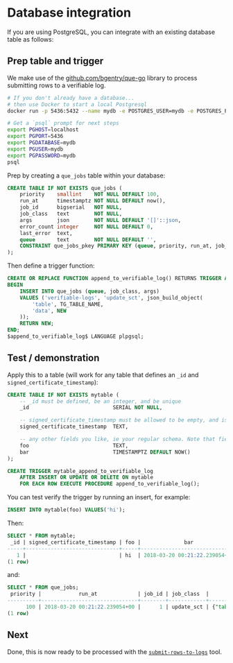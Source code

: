 # Database integration

If you are using PostgreSQL, you can integrate with an existing database table as follows:

## Prep table and trigger

We make use of the [github.com/bgentry/que-go](https://github.com/bgentry/que-go) library to process submitting rows to a verifiable log.

```bash
# If you don't already have a database...
# then use Docker to start a local Postgresql
docker run -p 5436:5432 --name mydb -e POSTGRES_USER=mydb -e POSTGRES_PASSWORD=mydb -d postgres

# Get a `psql` prompt for next steps
export PGHOST=localhost
export PGPORT=5436
export PGDATABASE=mydb
export PGUSER=mydb
export PGPASSWORD=mydb
psql
```

Prep by creating a `que_jobs` table within your database:

```sql
CREATE TABLE IF NOT EXISTS que_jobs (
    priority    smallint    NOT NULL DEFAULT 100,
    run_at      timestamptz NOT NULL DEFAULT now(),
    job_id      bigserial   NOT NULL,
    job_class   text        NOT NULL,
    args        json        NOT NULL DEFAULT '[]'::json,
    error_count integer     NOT NULL DEFAULT 0,
    last_error  text,
    queue       text        NOT NULL DEFAULT '',
    CONSTRAINT que_jobs_pkey PRIMARY KEY (queue, priority, run_at, job_id)
);
```

Then define a trigger function:

```sql
CREATE OR REPLACE FUNCTION append_to_verifiable_log() RETURNS TRIGGER AS $append_to_verifiable_log$
BEGIN
    INSERT INTO que_jobs (queue, job_class, args)
    VALUES ('verifiable-logs', 'update_sct', json_build_object(
        'table', TG_TABLE_NAME,
        'data', NEW
    ));
    RETURN NEW;
END;
$append_to_verifiable_log$ LANGUAGE plpgsql;
```

## Test / demonstration

Apply this to a table (will work for any table that defines an `_id` and `signed_certificate_timestamp`):

```sql
CREATE TABLE IF NOT EXISTS mytable (
    -- _id must be defined, be an integer, and be unique
    _id                           SERIAL NOT NULL,

    -- signed_certificate_timestamp must be allowed to be empty, and is populated by our tooling
    signed_certificate_timestamp  TEXT,

    -- any other fields you like, ie your regular schema. Note that fields beginning with "_" are excluded from the objecthash
    foo                           TEXT,
    bar                           TIMESTAMPTZ DEFAULT NOW()
);

CREATE TRIGGER mytable_append_to_verifiable_log
    AFTER INSERT OR UPDATE OR DELETE ON mytable
    FOR EACH ROW EXECUTE PROCEDURE append_to_verifiable_log();
```

You can test verify the trigger by running an insert, for example:

```sql
INSERT INTO mytable(foo) VALUES('hi');
```

Then:

```sql
SELECT * FROM mytable;
 _id | signed_certificate_timestamp | foo |              bar              
-----+------------------------------+-----+-------------------------------
   1 |                              | hi  | 2018-03-20 00:21:22.239054+00
(1 row)
```

and:

```sql
SELECT * FROM que_jobs;
 priority |            run_at             | job_id | job_class  |                                                               args                                                                | error_count | last_error |      queue      
----------+-------------------------------+--------+------------+-----------------------------------------------------------------------------------------------------------------------------------+-------------+------------+-----------------
      100 | 2018-03-20 00:21:22.239054+00 |      1 | update_sct | {"table" : "mytable", "data" : {"_id":1,"signed_certificate_timestamp":null,"foo":"hi","bar":"2018-03-20T00:21:22.239054+00:00"}} |           0 |            | verifiable-logs
(1 row)
```

## Next

Done, this is now ready to be processed with the [`submit-rows-to-logs`](./submit-rows-to-logs.md) tool.
